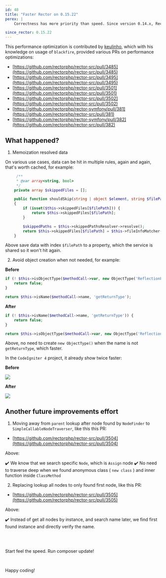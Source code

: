 ```yaml
---
id: 48
title: "Faster Rector on 0.15.22"
perex: |
    Correctness has more priority than speed. Since version 0.14.x, Rector has better scope refresh handling for multiple rules and handle more crash that happen on 0.13.x. On 0.15.x, Rector give optimization a chance to raise.

since_rector: 0.15.22
---
```



This performance optimization is contributed by [keulinho](https://github.com/keulinho), which with his knowledge on usage of `blackfire`, provided various PRs on performance optimizations:

- [https://github.com/rectorphp/rector-src/pull/3485](https://github.com/rectorphp/rector-src/pull/3485)
- [https://github.com/rectorphp/rector-src/pull/3495](https://github.com/rectorphp/rector-src/pull/3495)
- [https://github.com/rectorphp/rector-src/pull/3501](https://github.com/rectorphp/rector-src/pull/3501)
- [https://github.com/rectorphp/rector-src/pull/3502](https://github.com/rectorphp/rector-src/pull/3502)
- [https://github.com/rectorphp/rector-symfony/pull/381](https://github.com/rectorphp/rector-src/pull/381)
- [https://github.com/rectorphp/rector-symfony/pull/382](https://github.com/rectorphp/rector-src/pull/382)

## What happened?

1) Memoization resolved data

On various use cases, data can be hit in multiple rules, again and again, that's worth cached, for example:

```php
     /**
     * @var array<string, bool>
     */
    private array $skippedFiles = [];

    public function shouldSkip(string | object $element, string $filePath): bool
    {
        if (isset($this->skippedFiles[$filePath])) {
            return $this->skippedFiles[$filePath];
        }

        $skippedPaths = $this->skippedPathsResolver->resolve();
        return $this->skippedFiles[$filePath] = $this->fileInfoMatcher->doesFileInfoMatchPatterns($filePath, $skippedPaths);
    }
```

Above save data with index `$filePath` to a property, which the service is shared so it won't hit again.

2) Avoid object creation when not needed, for example:

**Before**

```php
if (! $this->isObjectType($methodCall->var, new ObjectType('ReflectionFunctionAbstract'))) {
    return false;
}

return $this->isName($methodCall->name, 'getReturnType');
```

**After**

```php
if (! $this->isName($methodCall->name, 'getReturnType')) {
    return false;
}

return $this->isObjectType($methodCall->var, new ObjectType('ReflectionFunctionAbstract'));
```

Above, no need to create `new ObjectType()` when the name is not `getReturnType`, which faster.


In the `CodeIgniter 4` project, it already show twice faster:

**Before**

<img src="https://user-images.githubusercontent.com/459648/227140283-e93901a5-0975-4eff-97a0-07e8279d0bc8.jpeg" class="img-thumbnail">

**After**

<img src="https://user-images.githubusercontent.com/459648/227140431-14f989e4-d67a-46e2-949c-e392fdd6dc29.jpeg" class="img-thumbnail">

## Another future improvements effort

1) Moving away from `parent` lookup after node found by `NodeFinder` to `SimpleCallableNodeTraverser`, like this this PR:

- [https://github.com/rectorphp/rector-src/pull/3504](https://github.com/rectorphp/rector-src/pull/3504)

Above:

✔️ We know that we search specific `Node`, which is `Assign` node
✔️ No need to traverse deep when we found anonymous class ( `new class` ) and inner function inside `ClassMethod`

2) Replacing lookup all nodes to only found first node, like this PR:

- [https://github.com/rectorphp/rector-src/pull/3505](https://github.com/rectorphp/rector-src/pull/3505)

Above:

✔️ Instead of get all nodes by instance, and search name later, we find first found instance and directly verify the name.

<br>
<br>



Start feel the speed. Run composer update!

<br>

Happy coding!
